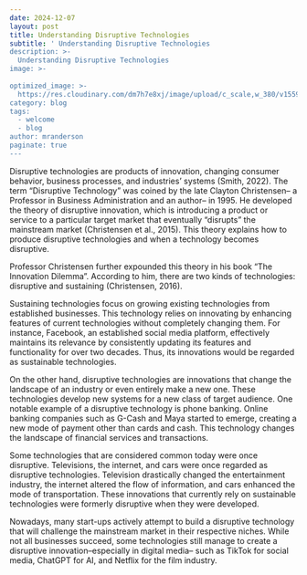 ```yaml
---
date: 2024-12-07
layout: post
title: Understanding Disruptive Technologies
subtitle: ' Understanding Disruptive Technologies
description: >-
  Understanding Disruptive Technologies
image: >-
  
optimized_image: >-
  https://res.cloudinary.com/dm7h7e8xj/image/upload/c_scale,w_380/v1559821647/theme6_qeeojf.jpg
category: blog
tags:
  - welcome
  - blog
author: mranderson
paginate: true
---
```

Disruptive technologies are products of innovation, changing consumer behavior, business processes, and industries’ systems (Smith, 2022). The term “Disruptive Technology” was coined by the late Clayton Christensen– a Professor in Business Administration and an author– in 1995. He developed the theory of disruptive innovation, which is introducing a product or service to a particular target market that eventually  “disrupts” the mainstream market (Christensen et al., 2015). This theory explains how to produce disruptive technologies and when a technology becomes disruptive. 

Professor Christensen further expounded this theory in his book “The Innovation Dilemma”. According to him, there are two kinds of technologies: disruptive and sustaining (Christensen, 2016). 

Sustaining technologies focus on growing existing technologies from established businesses. This technology relies on innovating by enhancing features of current technologies without completely changing them. For instance, Facebook, an established social media platform, effectively maintains its relevance by consistently updating its features and functionality for over two decades. Thus, its innovations would be regarded as sustainable technologies.

On the other hand, disruptive technologies are innovations that change the landscape of an industry or even entirely make a new one. These technologies develop new systems for a new class of target audience. One notable example of a disruptive technology is phone banking. Online banking companies such as G-Cash and Maya started to emerge, creating a new mode of payment other than cards and cash. This technology changes the landscape of financial services and transactions.

Some technologies that are considered common today were once disruptive. Televisions, the internet, and cars were once regarded as disruptive technologies. Television drastically changed the entertainment industry, the internet altered the flow of information, and cars enhanced the mode of transportation. These innovations that currently rely on sustainable technologies were formerly disruptive when they were developed.

Nowadays, many start-ups actively attempt to build a disruptive technology that will challenge the mainstream market in their respective niches. While not all businesses succeed, some technologies still manage to create a disruptive innovation–especially in digital media– such as TikTok for social media, ChatGPT for AI, and Netflix for the film industry.

